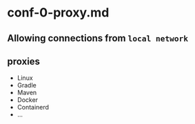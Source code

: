 # conf-0-proxy.md

## Allowing connections from `local network` 

## proxies 
- Linux
- Gradle 
- Maven
- Docker 
- Containerd
- ... 
